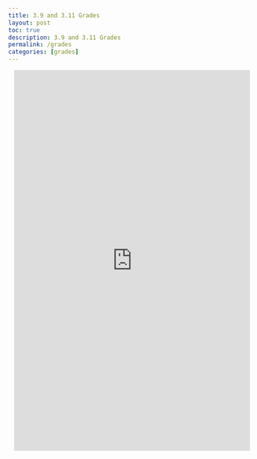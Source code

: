 ```yaml
---
title: 3.9 and 3.11 Grades
layout: post
toc: true
description: 3.9 and 3.11 Grades
permalink: /grades
categories: [grades]
---
```


<iframe src="https://docs.google.com/document/d/1aPLj6_MpTbplVggK5ij99JpcvxvZIiK9bcFa10eqEsU/edit?usp=sharing" style="border:none;height:775px;width:50%;position:absolute;left:25%;"></iframe>